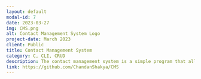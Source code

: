 ```yaml
---
layout: default
modal-id: 7
date: 2023-03-27
img: CMS.png
alt: Contact Management System Logo
project-date: March 2023
client: Public
title: Contact Management System
category: C, CLI, CRUD
description: The contact management system is a simple program that allows you to manage your contacts easily. You can add new contacts, display all contacts, update existing contacts, delete contacts, save contacts to a file, and load contacts from a file.<br><a href="https://replit.com/@ZXY-CC-3ag13/CMS">Try on Replit</a>
link: https://github.com/ChandanShakya/CMS
---
```

